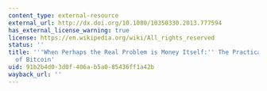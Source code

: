 ```yaml
---
content_type: external-resource
external_url: http://dx.doi.org/10.1080/10350330.2013.777594
has_external_license_warning: true
license: https://en.wikipedia.org/wiki/All_rights_reserved
status: ''
title: '''When Perhaps the Real Problem is Money Itself:'' The Practical Materiality
  of Bitcoin'
uid: 91b2b4d0-3d0f-406a-b5a0-85436ff1a42b
wayback_url: ''
---
```

